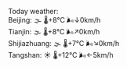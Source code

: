 Today weather:  
Beijing: 🌫  🌡️+8°C 🌬️↓0km/h  
Tianjin: 🌫  🌡️+8°C 🌬️↗0km/h  
Shijiazhuang: 🌫  🌡️+7°C 🌬️↘0km/h  
Tangshan: ☀️ 🌡️+12°C 🌬️←5km/h  
